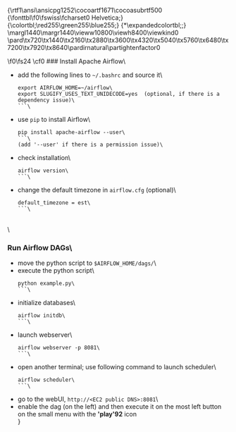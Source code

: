 {\rtf1\ansi\ansicpg1252\cocoartf1671\cocoasubrtf500
{\fonttbl\f0\fswiss\fcharset0 Helvetica;}
{\colortbl;\red255\green255\blue255;}
{\*\expandedcolortbl;;}
\margl1440\margr1440\vieww10800\viewh8400\viewkind0
\pard\tx720\tx1440\tx2160\tx2880\tx3600\tx4320\tx5040\tx5760\tx6480\tx7200\tx7920\tx8640\pardirnatural\partightenfactor0

\f0\fs24 \cf0 ### Install Apache Airflow\
- add the following lines to `~/.bashrc` and source it\
    ```\
    export AIRFLOW_HOME=~/airflow\
    export SLUGIFY_USES_TEXT_UNIDECODE=yes  (optional, if there is a dependency issue)\
    ```\
- use `pip` to install Airflow\
    ```\
    pip install apache-airflow --user\
    ```\
  (add '--user' if there is a permission issue)\
- check installation\
    ```\
    airflow version\
    ```\
- change the default timezone in `airflow.cfg` (optional)\
    ```\
    default_timezone = est\
    ```\
\
\
### Run Airflow DAGs\
- move the python script to `$AIRFLOW_HOME/dags/`\
- execute the python script\
    ```\
    python example.py\
    ```\
- initialize databases\
    ```\
    airflow initdb\
    ```\
- launch webserver\
    ```\
    airflow webserver -p 8081\
    ```\
- open another terminal; use following command to launch scheduler\
    ```\
    airflow scheduler\
    ```\
- go to the webUI, `http://<EC2 public DNS>:8081`\
- enable the dag (on the left) and then execute it on the most left button on the small menu with the __'play\'92__ icon\
}